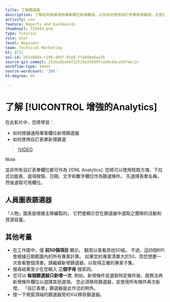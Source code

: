 ```yaml
---
title: 了解篩選器
description: 了解如何根據通用專案欄位新增篩選，以及如何使用自訂表單新增篩選，全部位於 [!UICONTROL 增強的Analytics].
activity: use
feature: Reports and Dashboards
thumbnail: 335043.png
type: Tutorial
role: User
level: Beginner
team: Technical Marketing
kt: 8721
exl-id: b63ab88a-c196-489f-92e8-ffe94be6aa2b
source-git-commit: 252ba3ba44f22519a35899fcda9c6bca597a6c2c
workflow-type: tm+mt
source-wordcount: '265'
ht-degree: 0%

---
```


# 了解 [!UICONTROL 增強的Analytics]

在此影片中，您將學習：

* 如何根據通用專案欄位新增篩選器
* 如何使用自訂表單新增篩選

>[!VIDEO](https://video.tv.adobe.com/v/335043/?quality=12)

>[!NOTE]
>
>並非所有自訂表單欄位都可作為 [!DNL Analytics]. 您將可以使用核取方塊、下拉式功能表、選項按鈕、日期、文字和數字欄位作為篩選條件。 先選擇表單名稱，然後選取可用欄位。

## 人員圖表篩選器

「人物」圖表是根據主隊編製的。 它們會顯示您在篩選器中選取之團隊的活動和資源容量。

## 其他考量

* 在工作圖中，僅 **前50個項目** 顯示。 翻頁以查看其他50組。 不過，這四個KPI會根據日期範圍內的所有專案計算。 如果您的專案清單大於50，而您想要一次查看整個清單，請繼續新增篩選器，以取得正確的專案子集。
* 搜尋結果至少在您輸入 **三個字母** 搜索詞。
* 您可以 **每個篩選器只新增一次**. 例如，新增條件並選取特定條件後，就無法再新增條件欄位以選擇其他選項。 您必須移除篩選器，並使用所有條件再次新增。 「自訂表單」篩選器是此作法的例外。
* 按一下視窗頂端的篩選器旁的X以移除篩選器。
